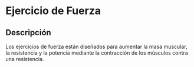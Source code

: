 # Ejercicio de Fuerza

## Descripción
Los ejercicios de fuerza están diseñados para aumentar la masa muscular, la resistencia y la potencia mediante la contracción de los músculos contra una resistencia.

